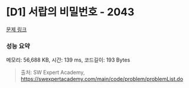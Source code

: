 # [D1] 서랍의 비밀번호 - 2043 

[문제 링크](https://swexpertacademy.com/main/code/problem/problemDetail.do?contestProbId=AV5QJ_8KAx8DFAUq) 

### 성능 요약

메모리: 56,688 KB, 시간: 139 ms, 코드길이: 193 Bytes



> 출처: SW Expert Academy, https://swexpertacademy.com/main/code/problem/problemList.do